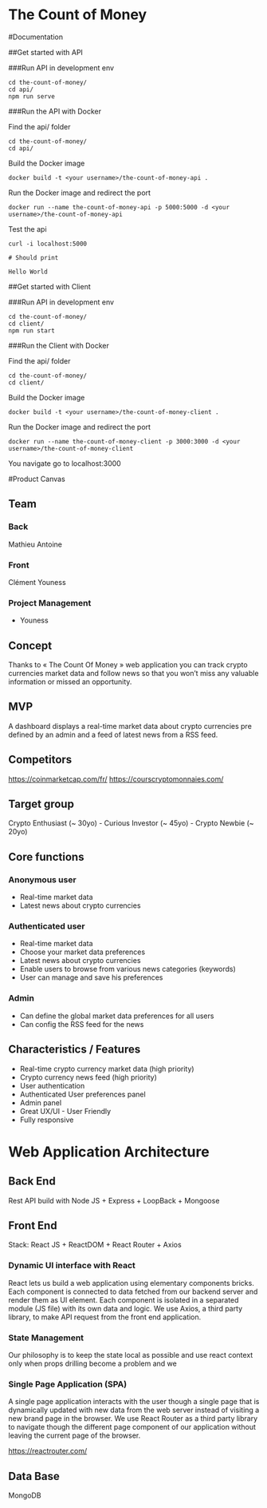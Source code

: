 # The Count of Money

#Documentation 

##Get started with API 

###Run API in development env 

```
cd the-count-of-money/
cd api/
npm run serve
```
###Run the API with Docker 

Find the api/ folder

```
cd the-count-of-money/
cd api/
```

Build the Docker image 

```
docker build -t <your username>/the-count-of-money-api .
```

Run the Docker image and redirect the port

```
docker run --name the-count-of-money-api -p 5000:5000 -d <your username>/the-count-of-money-api
```

Test the api 

```
curl -i localhost:5000

# Should print 

Hello World
```

##Get started with Client 

###Run API in development env 

```
cd the-count-of-money/
cd client/
npm run start
```

###Run the Client with Docker 

Find the api/ folder

```
cd the-count-of-money/
cd client/
```

Build the Docker image 

```
docker build -t <your username>/the-count-of-money-client .
```

Run the Docker image and redirect the port

```
docker run --name the-count-of-money-client -p 3000:3000 -d <your username>/the-count-of-money-client
```

You navigate go to localhost:3000 

#Product Canvas 

## Team

### Back

Mathieu
Antoine

### Front 

Clément
Youness

### Project Management 

- Youness

## Concept

Thanks to « The Count Of Money » web application you can track crypto currencies market data and follow news so that you won’t miss any valuable information or missed an opportunity. 

## MVP

A dashboard displays a real-time market data about crypto currencies pre defined by an admin and a feed of latest news from a RSS feed.

## Competitors

https://coinmarketcap.com/fr/
https://courscryptomonnaies.com/

## Target group 

Crypto Enthusiast (~ 30yo) - Curious Investor (~ 45yo) - Crypto Newbie (~ 20yo)

## Core functions 

### Anonymous user

- Real-time market data
- Latest news about crypto currencies

### Authenticated user 

- Real-time market data
- Choose your market data preferences
- Latest news about crypto currencies 
- Enable users to browse from various news categories (keywords)
- User can manage and save his preferences 

### Admin 

- Can define the global market data preferences for all users
- Can config the RSS feed for the news

## Characteristics / Features 

- Real-time crypto currency market data (high priority)
- Crypto currency news feed (high priority)
- User authentication
- Authenticated User preferences panel
- Admin panel
- Great UX/UI - User Friendly
- Fully responsive

# Web Application Architecture

## Back End

Rest API build with Node JS + Express + LoopBack + Mongoose 

## Front End

Stack: React JS + ReactDOM + React Router + Axios

### Dynamic UI interface with React

React lets us build a web application using elementary components bricks. Each component is connected to data fetched from our backend server and render them as UI element. Each component is isolated in a separated module (JS file) with its own data and logic. We use Axios, a third party library, to make API request from the front end application. 

### State Management

Our philosophy is to keep the state local as possible and use react context only when props drilling become a problem and we 

### Single Page Application (SPA)

A single page application interacts with the user though a single page that is dynamically updated with new data from the web server instead of visiting a new brand page in the browser. We use React Router as a third party library to navigate though the different page component of our application without leaving the current page of the browser.

https://reactrouter.com/

## Data Base 

MongoDB

